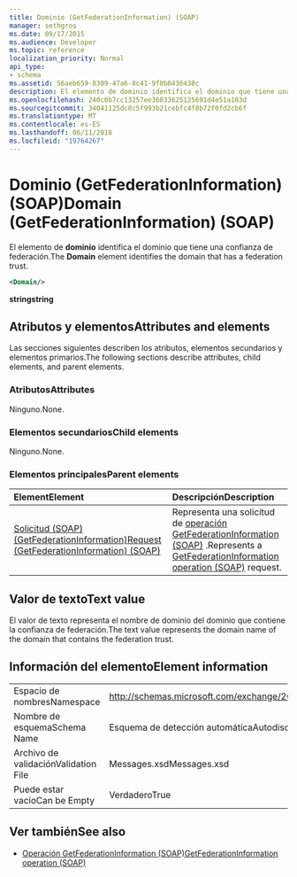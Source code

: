 ```yaml
---
title: Dominio (GetFederationInformation) (SOAP)
manager: sethgros
ms.date: 09/17/2015
ms.audience: Developer
ms.topic: reference
localization_priority: Normal
api_type:
- schema
ms.assetid: 56aeb659-8309-47a6-8c41-9f8b0436438c
description: El elemento de dominio identifica el dominio que tiene una confianza de federación.
ms.openlocfilehash: 240c0b7cc13257ee36833625125691d4e51a103d
ms.sourcegitcommit: 34041125dc8c5f993b21cebfc4f8b72f0fd2cb6f
ms.translationtype: MT
ms.contentlocale: es-ES
ms.lasthandoff: 06/11/2018
ms.locfileid: "19764267"
---
```

# <a name="domain-getfederationinformation-soap"></a><span data-ttu-id="6cad6-103">Dominio (GetFederationInformation) (SOAP)</span><span class="sxs-lookup"><span data-stu-id="6cad6-103">Domain (GetFederationInformation) (SOAP)</span></span>

<span data-ttu-id="6cad6-104">El elemento de **dominio** identifica el dominio que tiene una confianza de federación.</span><span class="sxs-lookup"><span data-stu-id="6cad6-104">The **Domain** element identifies the domain that has a federation trust.</span></span> 
  
```XML
<Domain/>
```

 <span data-ttu-id="6cad6-105">**string**</span><span class="sxs-lookup"><span data-stu-id="6cad6-105">**string**</span></span>
## <a name="attributes-and-elements"></a><span data-ttu-id="6cad6-106">Atributos y elementos</span><span class="sxs-lookup"><span data-stu-id="6cad6-106">Attributes and elements</span></span>

<span data-ttu-id="6cad6-107">Las secciones siguientes describen los atributos, elementos secundarios y elementos primarios.</span><span class="sxs-lookup"><span data-stu-id="6cad6-107">The following sections describe attributes, child elements, and parent elements.</span></span>
  
### <a name="attributes"></a><span data-ttu-id="6cad6-108">Atributos</span><span class="sxs-lookup"><span data-stu-id="6cad6-108">Attributes</span></span>

<span data-ttu-id="6cad6-109">Ninguno.</span><span class="sxs-lookup"><span data-stu-id="6cad6-109">None.</span></span>
  
### <a name="child-elements"></a><span data-ttu-id="6cad6-110">Elementos secundarios</span><span class="sxs-lookup"><span data-stu-id="6cad6-110">Child elements</span></span>

<span data-ttu-id="6cad6-111">Ninguno.</span><span class="sxs-lookup"><span data-stu-id="6cad6-111">None.</span></span>
  
### <a name="parent-elements"></a><span data-ttu-id="6cad6-112">Elementos principales</span><span class="sxs-lookup"><span data-stu-id="6cad6-112">Parent elements</span></span>

|<span data-ttu-id="6cad6-113">**Element**</span><span class="sxs-lookup"><span data-stu-id="6cad6-113">**Element**</span></span>|<span data-ttu-id="6cad6-114">**Descripción**</span><span class="sxs-lookup"><span data-stu-id="6cad6-114">**Description**</span></span>|
|:-----|:-----|
|[<span data-ttu-id="6cad6-115">Solicitud (SOAP) (GetFederationInformation)</span><span class="sxs-lookup"><span data-stu-id="6cad6-115">Request (GetFederationInformation) (SOAP)</span></span>](request-getfederationinformationsoap.md) <br/> |<span data-ttu-id="6cad6-116">Representa una solicitud de [operación GetFederationInformation (SOAP)](getfederationinformation-operation-soap.md) .</span><span class="sxs-lookup"><span data-stu-id="6cad6-116">Represents a [GetFederationInformation operation (SOAP)](getfederationinformation-operation-soap.md) request.</span></span>  <br/> |
   
## <a name="text-value"></a><span data-ttu-id="6cad6-117">Valor de texto</span><span class="sxs-lookup"><span data-stu-id="6cad6-117">Text value</span></span>

<span data-ttu-id="6cad6-118">El valor de texto representa el nombre de dominio del dominio que contiene la confianza de federación.</span><span class="sxs-lookup"><span data-stu-id="6cad6-118">The text value represents the domain name of the domain that contains the federation trust.</span></span>
  
## <a name="element-information"></a><span data-ttu-id="6cad6-119">Información del elemento</span><span class="sxs-lookup"><span data-stu-id="6cad6-119">Element information</span></span>

|||
|:-----|:-----|
|<span data-ttu-id="6cad6-120">Espacio de nombres</span><span class="sxs-lookup"><span data-stu-id="6cad6-120">Namespace</span></span>  <br/> |http://schemas.microsoft.com/exchange/2010/Autodiscover  <br/> |
|<span data-ttu-id="6cad6-121">Nombre de esquema</span><span class="sxs-lookup"><span data-stu-id="6cad6-121">Schema Name</span></span>  <br/> |<span data-ttu-id="6cad6-122">Esquema de detección automática</span><span class="sxs-lookup"><span data-stu-id="6cad6-122">Autodiscover schema</span></span>  <br/> |
|<span data-ttu-id="6cad6-123">Archivo de validación</span><span class="sxs-lookup"><span data-stu-id="6cad6-123">Validation File</span></span>  <br/> |<span data-ttu-id="6cad6-124">Messages.xsd</span><span class="sxs-lookup"><span data-stu-id="6cad6-124">Messages.xsd</span></span>  <br/> |
|<span data-ttu-id="6cad6-125">Puede estar vacío</span><span class="sxs-lookup"><span data-stu-id="6cad6-125">Can be Empty</span></span>  <br/> |<span data-ttu-id="6cad6-126">Verdadero</span><span class="sxs-lookup"><span data-stu-id="6cad6-126">True</span></span>  <br/> |
   
## <a name="see-also"></a><span data-ttu-id="6cad6-127">Ver también</span><span class="sxs-lookup"><span data-stu-id="6cad6-127">See also</span></span>

- [<span data-ttu-id="6cad6-128">Operación GetFederationInformation (SOAP)</span><span class="sxs-lookup"><span data-stu-id="6cad6-128">GetFederationInformation operation (SOAP)</span></span>](getfederationinformation-operation-soap.md)

